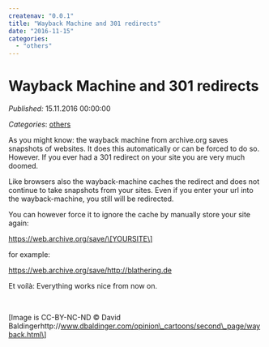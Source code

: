 ```yaml
---
createnav: "0.0.1"
title: "Wayback Machine and 301 redirects"
date: "2016-11-15"
categories: 
  - "others"
---
```

# Wayback Machine and 301 redirects
_Published:_ 15.11.2016 00:00:00

_Categories_: [others](/en/categories#others)


As you might know: the wayback machine from archive.org saves snapshots of websites. It does this automatically or can be forced to do so. However. If you ever had a 301 redirect on your site you are very much doomed.

Like browsers also the wayback-machine caches the redirect and does not continue to take snapshots from your sites. Even if you enter your url into the wayback-machine, you still will be redirected.

You can however force it to ignore the cache by manually store your site again:

https://web.archive.org/save/\[YOURSITE\]

for example:

https://web.archive.org/save/http://blathering.de

Et voílà: Everything works nice from now on.

 

\[Image is CC-BY-NC-ND © David Baldingerhttp://www.dbaldinger.com/opinion\_cartoons/second\_page/wayback.html\]
